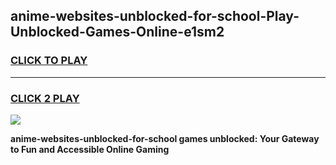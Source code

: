 
## anime-websites-unblocked-for-school-Play-Unblocked-Games-Online-e1sm2
<h3>
<a href="https://premium76.site?title=anime-websites-unblocked-for-school&ref=25A">CLICK TO PLAY</a></h3>
<hr>

<h3>
<a href="https://premium76.site?title=anime-websites-unblocked-for-school&ref=25A">CLICK 2 PLAY</a>
  
</h3>

<a href="https://premium76.site?title=anime-websites-unblocked-for-school&ref=25A"><img src="https://clearcache.store/games.png"></a>


**anime-websites-unblocked-for-school games unblocked: Your Gateway to Fun and Accessible Online Gaming**

